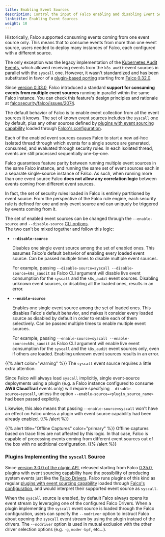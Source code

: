 ```yaml
---
title: Enabling Event Sources
description: Control the input of Falco enabling and disabling Event Sources
linktitle: Enabling Event Sources
weight: 10
---
```


Historically, Falco supported consuming events coming from one event source only. This means that to consume events from more than one event source, users needed to deploy many instances of Falco, each configured with a different source. 

The only exception was the legacy implementation of the [Kubernetes Audit Events](./kubernetes-audit), which allowed receiving events from the `k8s_audit` event sources in parallel with the `syscall` one. However, it wasn't standardized and has been substituted in favor of a [plugin-based porting](https://github.com/falcosecurity/plugins/blob/master/plugins/k8saudit/README.md) starting from [Falco 0.32.0](/blog/falco-0-32-0.md). 

Since [version 0.33.0](/blog/falco-0-33-0.md), Falco introduced a standard **support for consuming events from multiple event sources** running in parallel within the same Falco instance. You can check this feature's design principles and rationale at [falcosecurity/falco/issues/2074](https://github.com/falcosecurity/falco/issues/2074).

The default behavior of Falco is to enable event collection from all the event sources it knows. The set of known event sources includes the `syscall` one by default, plus any other sources defined by [plugins with event sourcing capability](/docs/plugins#event-sourcing-capability) loaded through [Falco's configuration](/docs/reference/daemon/config-options/). 

Each of the enabled event sources causes Falco to start a new ad-hoc isolated thread through which events for a single source are generated, consumed, and evaluated through security rules. In each isolated thread, events are still processed sequentially one-by-one.

Falco guarantees feature parity between running multiple event sources in the same Falco instance, and running the same set of event sources each in a separate single-source instance of Falco. As such, when running more than one event source Falco **does not allow any correlation logic** between events coming from different event sources. 

In fact, the set of security rules loaded in Falco is entirely partitioned by event source. From the perspective of the Falco rule engine, each security rule is defined for one and only event source and can uniquely be triggered by events coming from it.

The set of enabled event sources can be changed through the `--enable-source` and `--disable-source` [CLI options](/docs/reference/daemon/cli-arguments/).\
The two can't be mixed together and follow this logic:

* **`--disable-source`**

  Disables one single event source among the set of enabled ones. This assumes Falco's default behavior of enabling every loaded event source. Can be passed multiple times to disable multiple event sources.

  For example, passing `--disable-source=syscall --disable-source=k8s_saudit` as Falco CLI argument will disable live event consumption for the `syscall` and the `k8s_audit` event sources. Disabling unknown event sources, or disabling all the loaded ones, results in an error.

* **`--enable-source`**

  Enables one single event source among the set of loaded ones. This disables Falco's default behavior, and makes it consider every loaded source as disabled by default in order to enable each of them selectively. Can be passed multiple times to enable multiple event sources.

  For example, passing `--enable-source=syscall --enable-source=k8s_saudit` as Falco CLI argument will enable live event consumption for the `syscall` and the `k8s_audit` event sources only, even if others are loaded. Enabling unknown event sources results in an error.

{{% alert color="warning" %}}
The `syscall` event source requires a little extra attention. 

Since Falco will always load `syscall` implicitly, single event-source deployments using a plugin (e.g. a Falco instance configured to consume **AWS CloudTrail** events only) will require specifying `--disable-source=syscall`, unless the option `--enable-source=<plugin_source_name>` had been passed explicitly.

Likewise, this also means that passing `--enable-source=syscall` won't have an effect on Falco unless a plugin with event source capability had been already enabled.
{{% /alert %}}

{{% alert title="Offline Captures" color="primary" %}}
Offline captures based on trace files are not affected by this logic. In that case, Falco is capable of processing events coming from different event sources out of the box with no additional configuration.
{{% /alert %}}

### Plugins Implementing the `syscall` Source

Since [version 3.0.0 of the plugin API](/docs/plugins/plugin-api-reference/#plugin-api-versioning), released starting from Falco [0.35.0](/blog/falco-0-35-0/), plugins with event sourcing capability have the possibility of producing system events just like the [Falco Drivers](/docs/event-sources/drivers/). Falco runs plugins of this kind as regular [plugins with event sourcing capability](/docs/plugins#event-sourcing-capability) loaded through [Falco's configuration](/docs/reference/daemon/config-options/), and would interpret their supported event source as `syscall`.

When the `syscall` source is enabled, by default Falco always opens its event stream by leveraging one of the configured Falco Drivers. When a plugin implementing the `syscall` event source is loaded through the Falco configuration, users can specify the `--nodriver` option to instruct Falco about opening the `syscall` event stream by using the plugin instead of the drivers. The `--nodriver` option is used in mutual exclusion with the other driver selection options (e.g. `-g`, `moder-bpf`, etc...).
